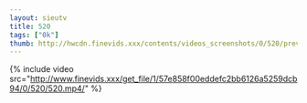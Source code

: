 ```yaml
--- 
layout: sieutv
title: 520
tags: ["0k"]
thumb: http://hwcdn.finevids.xxx/contents/videos_screenshots/0/520/preview.mp4.jpg
---
```

{% include video src="http://www.finevids.xxx/get_file/1/57e858f00eddefc2bb6126a5259dcb94/0/520/520.mp4/" %} 
